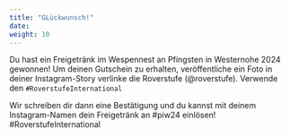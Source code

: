 ```yaml
---
title: "GLückwunsch!"
date: 
weight: 10
---
```


Du hast ein Freigetränk im Wespennest an Pfingsten in Westernohe 2024 gewonnen! Um deinen Gutschein zu erhalten, veröffentliche ein Foto in deiner Instagram-Story verlinke die Roverstufe (@roverstufe). Verwende den `#RoverstufeInternational`

Wir schreiben dir dann eine Bestätigung und du kannst mit deinem Instagram-Namen dein Freigetränk an #piw24 einlösen! 
#RoverstufeInternational 
